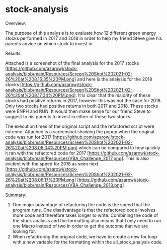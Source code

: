 # stock-analysis

Overview:

  The purpose of this analysis is to evaluate how 12 different green energy stocks performed in 2017 and 2018 in order to help my friend Steve give his parents advice on which       stock to invest in.
  
Results:

 Attached is a screenshot of the final analysis for the 2017 stocks [https://github.com/azarowj/stock-analysis/blob/main/Resources/Screen%20Shot%202021-02-26%20at%208.16.35%20PM.png] and here is the analysis for the 2018 stocks [https://github.com/azarowj/stock-analysis/blob/main/Resources/Screen%20Shot%202021-02-26%20at%208.17.04%20PM.png]. It is clear that the majority of these stocks had positive returns in 2017, however this was not the case for 2018. Only two stocks had positive returns in both 2017 and 2018. These stocks were ENPH and RUN. It would then make sense for our friend Steve to suggest to his parents to invest in either of these two stocks
 
 The execution times of the original script and the refactored script were extreme. Attached is a screenshot showing the popup when the original code was run for 2017 [https://github.com/azarowj/stock-analysis/blob/main/Resources/Screen%20Shot%202021-02-26%20at%208.06.04%20PM.png] which can be compared to how quickly it ran with the refactored code for 2017 [https://github.com/azarowj/stock-analysis/blob/main/Resources/VBA_Challenge_2017.png]. This is also evident with the speed for 2018 as seen next [https://github.com/azarowj/stock-analysis/blob/main/Resources/Screen%20Shot%202021-02-26%20at%208.06.17%20PM.png] [https://github.com/azarowj/stock-analysis/blob/main/Resources/VBA_Challenge_2018.png]
 
 
Summary:
  1. One major advantage of refactoring the code is the speed that the program runs. One disadvantage is that the refactored code involves more code and therefore takes longer to      write. Combining the code of the stock analysis and the formatting also means that I only need to run one Macro instead of two in order to get the outcome that we are looking      for.
  2. When refactroring the original code, we have to create a new for loop with a new variable for the formatting within the all_stock_analysis code. 
